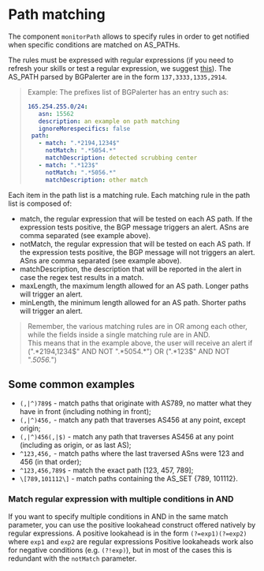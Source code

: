 # Path matching

The component `monitorPath` allows to specify rules in order to get notified when specific conditions are matched on AS_PATHs.

The rules must be expressed with regular expressions (if you need to refresh your skills or test a regular expression, we suggest [this](https://regex101.com/)).
The AS_PATH parsed by BGPalerter are in the form `137,3333,1335,2914`.

> Example: 
> The prefixes list of BGPalerter has an entry such as:
> ```yaml
> 165.254.255.0/24:
>    asn: 15562
>    description: an example on path matching
>    ignoreMorespecifics: false
>  path:
>    - match: ".*2194,1234$"
>      notMatch: ".*5054.*"
>      matchDescription: detected scrubbing center
>    - match: ".*123$"
>      notMatch: ".*5056.*"
>      matchDescription: other match
> ```

Each item in the path list is a matching rule.
Each matching rule in the path list is composed of:
* match, the regular expression that will be tested on each AS path. If the expression tests positive, the BGP message triggers an alert. ASns are comma separated (see example above).
* notMatch, the regular expression that will be tested on each AS path. If the expression tests positive, the BGP message will not triggers an alert. ASns are comma separated (see example above).
* matchDescription, the description that will be reported in the alert in case the regex test results in a match.
* maxLength, the maximum length allowed for an AS path. Longer paths will trigger an alert.
* minLength, the minimum length allowed for an AS path. Shorter paths will trigger an alert.

> Remember, the various matching rules are in OR among each other, while the fields inside a single matching rule are in AND.  
> This means that in the example above, the user will receive an alert if (".*2194,1234$" AND NOT ".*5054.*") OR (".*123$" AND NOT ".*5056.*") 

## Some common examples

* `(,|^)789$` - match paths that originate with AS789, no matter what they have in front (including nothing in front);
* `(,|^)456,` - match any path that traverses AS456 at any point, except origin;
* `(,|^)456(,|$)` - match any path that traverses AS456 at any point (including as origin, or as last AS);
* `^123,456,` - match paths where the last traversed ASns were 123 and 456 (in that order);
* `^123,456,789$` - match the exact path [123, 457, 789];
* `\[789,101112\]` - match paths containing the AS_SET {789, 101112}.


### Match regular expression with multiple conditions in AND

If you want to specify multiple conditions in AND in the same match parameter, you can use the positive lookahead construct offered natively by regular expressions.
A positive lookahead is in the form `(?=exp1)(?=exp2)` where `exp1` and `exp2` are regular expressions
Positive lookaheads work also for negative conditions (e.g. `(?!exp)`), but in most of the cases this is redundant with the `notMatch` parameter.



